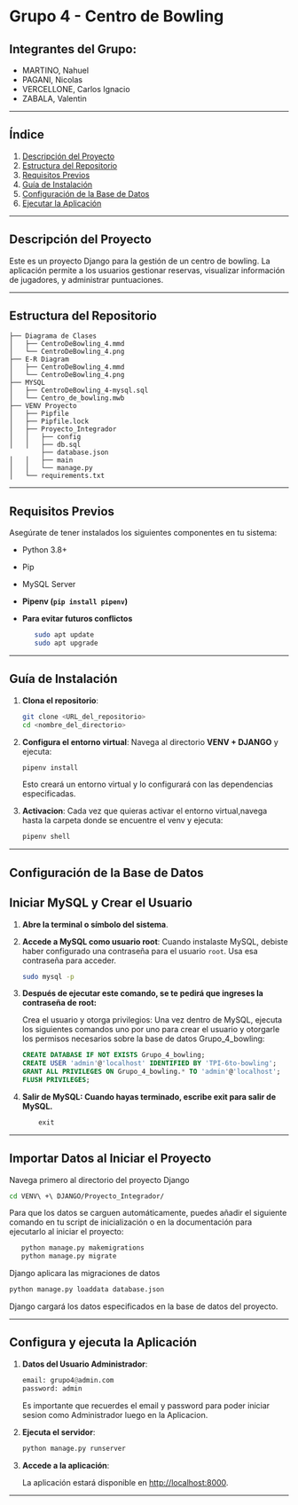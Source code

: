 
# Grupo 4 - Centro de Bowling

## Integrantes del Grupo:
- MARTINO, Nahuel
- PAGANI, Nicolas
- VERCELLONE, Carlos Ignacio
- ZABALA, Valentin

---

## Índice

1. [Descripción del Proyecto](#descripción-del-proyecto)
2. [Estructura del Repositorio](#estructura-del-repositorio)
3. [Requisitos Previos](#requisitos-previos)
4. [Guía de Instalación](#guía-de-instalación)
5. [Configuración de la Base de Datos](#configuración-de-la-base-de-datos)
6. [Ejecutar la Aplicación](#configura-y-ejecuta-la-aplicación)

---

## Descripción del Proyecto

Este es un proyecto Django para la gestión de un centro de bowling. La aplicación permite a los usuarios gestionar reservas, visualizar información de jugadores, y administrar puntuaciones.

---

## Estructura del Repositorio

```plaintext
├── Diagrama de Clases
│   ├── CentroDeBowling_4.mmd
│   └── CentroDeBowling_4.png
├── E-R Diagram
│   ├── CentroDeBowling_4.mmd
│   └── CentroDeBowling_4.png
├── MYSQL
│   ├── CentroDeBowling_4-mysql.sql
│   └── Centro_de_bowling.mwb
├── VENV Proyecto
│   ├── Pipfile
│   ├── Pipfile.lock
│   ├── Proyecto_Integrador
│   │   ├── config
│   │   ├── db.sql
        ├── database.json
│   │   ├── main
│   │   └── manage.py
│   └── requirements.txt
```

---

## Requisitos Previos

Asegúrate de tener instalados los siguientes componentes en tu sistema:
- Python 3.8+
- Pip
- MySQL Server
- **Pipenv (`pip install pipenv`)**

- **Para evitar futuros conflictos**
   ```bash 
      sudo apt update
      sudo apt upgrade
   ```

---

## Guía de Instalación

1. **Clona el repositorio**:
   ```bash
   git clone <URL_del_repositorio>
   cd <nombre_del_directorio>
   ```

2. **Configura el entorno virtual**:
   Navega al directorio **VENV + DJANGO** y ejecuta:
   ```bash
   pipenv install
   ```
   Esto  creará un entorno virtual y lo configurará con las dependencias especificadas.

3. **Activacion**: Cada vez que quieras activar el entorno virtual,navega hasta la carpeta donde se encuentre el venv y  ejecuta:
   ```bash
   pipenv shell
   ```


---

## Configuración de la Base de Datos



## Iniciar MySQL y Crear el Usuario

1. **Abre la terminal o símbolo del sistema**.

2. **Accede a MySQL como usuario root**:
   Cuando instalaste MySQL, debiste haber configurado una contraseña para el usuario `root`. Usa esa contraseña para acceder.

   ```bash
   sudo mysql -p
    ```

3. **Después de ejecutar este comando, se te pedirá que ingreses la contraseña de root:**

    Crea el usuario y otorga privilegios: Una vez dentro de MySQL, ejecuta los siguientes comandos uno por uno para crear el usuario y otorgarle los permisos necesarios sobre la base de datos Grupo_4_bowling:

    ```sql
    CREATE DATABASE IF NOT EXISTS Grupo_4_bowling;
    CREATE USER 'admin'@'localhost' IDENTIFIED BY 'TPI-6to-bowling';
    GRANT ALL PRIVILEGES ON Grupo_4_bowling.* TO 'admin'@'localhost';
    FLUSH PRIVILEGES;
    ```

4. **Salir de MySQL: Cuando hayas terminado, escribe exit para salir de MySQL.**

    ```sql
        exit
    ```


---

## Importar Datos al Iniciar el Proyecto

Navega primero al directorio del proyecto Django 

```bash
cd VENV\ +\ DJANGO/Proyecto_Integrador/
```

Para que los datos se carguen automáticamente, puedes añadir el siguiente comando en tu script de inicialización o en la documentación para ejecutarlo al iniciar el proyecto:

```bash
   python manage.py makemigrations
   python manage.py migrate
   ```
Django aplicara las migraciones de datos


```bash
python manage.py loaddata database.json
```

Django cargará los datos especificados en la base de datos del proyecto.


---

## Configura y ejecuta la Aplicación

1. **Datos del Usuario Administrador**:

   ```python
   email: grupo4@admin.com
   password: admin
   ```

   Es importante que recuerdes el email y password  para poder iniciar sesion como Administrador luego en la Aplicacion.


1. **Ejecuta el servidor**:

   ```bash
   python manage.py runserver
   ```

3. **Accede a la aplicación**:

   La aplicación estará disponible en [http://localhost:8000](http://localhost:8000).
---
